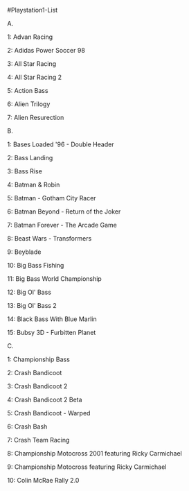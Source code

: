 #Playstation1-List

A.

1: Advan Racing

2: Adidas Power Soccer 98

3: All Star Racing

4: All Star Racing 2

5: Action Bass

6: Alien Trilogy

7: Alien Resurection

B.

1: Bases Loaded '96 - Double Header

2: Bass Landing

3: Bass Rise

4: Batman & Robin

5: Batman - Gotham City Racer

6: Batman Beyond - Return of the Joker

7: Batman Forever - The Arcade Game

8: Beast Wars - Transformers

9: Beyblade

10: Big Bass Fishing

11: Big Bass World Championship

12: Big Ol' Bass

13: Big Ol' Bass 2

14: Black Bass With Blue Marlin

15: Bubsy 3D - Furbitten Planet

C.

1: Championship Bass

2: Crash Bandicoot

3: Crash Bandicoot 2 

4: Crash Bandicoot 2 Beta

5: Crash Bandicoot - Warped

6: Crash Bash

7: Crash Team Racing

8: Championship Motocross 2001 featuring Ricky Carmichael

9: Championship Motocross featuring Ricky Carmichael

10: Colin McRae Rally 2.0
